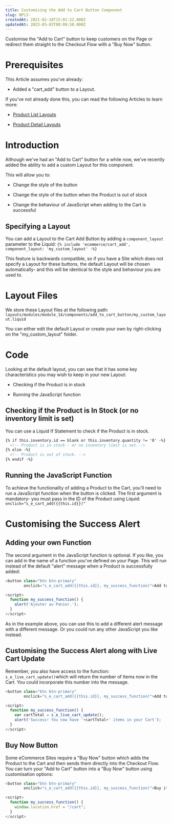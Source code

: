 ```yaml
---
title: Customising the Add to Cart Button Component
slug: NPi3-
createdAt: 2021-02-18T15:01:22.000Z
updatedAt: 2023-03-03T08:09:58.000Z
---
```


Customise the "Add to Cart" button to keep customers on the Page or redirect them straight to the Checkout Flow with a "Buy Now" button.

# Prerequisites

This Article assumes you've already:

*   Added a "cart\_add" button to a Layout. 

If you've not already done this, you can read the following Articles to learn more:

*   [Product List Layouts](https://developers.siteglide.com/list-layouts)

*   [Product Detail Layouts](https://developers.siteglide.com/detail-layouts)

# Introduction

Although we've had an "Add to Cart" button for a while now, we've recently added the ability to add a custom Layout for this component.

This will allow you to:

*   Change the style of the button

*   Change the style of the button when the Product is out of stock

*   Change the behaviour of JavaScript when adding to the Cart is successful

## Specifying a Layout

You can add a Layout to the Cart Add Button by adding a `component_layout` parameter to the Liquid: `{% include 'ecommerce/cart_add', component_layout: 'my_custom_layout' -%}`

This feature is backwards compatible, so if you have a Site which does not specify a Layout for these buttons, the default Layout will be chosen automatically- and this will be identical to the style and behaviour you are used to.

# Layout Files

We store these Layout files at the following path:
`layouts/modules/module_14/components/add_to_cart_button/my_custom_layout.liquid`

You can either edit the default Layout or create your own by right-clicking on the "my\_custom\_layout" folder.

# Code

Looking at the default layout, you can see that it has some key characteristics you may wish to keep in your new Layout:

*   Checking if the Product is in stock

*   Running the JavaScript function

## Checking if the Product is In Stock (or no inventory limit is set)

You can use a Liquid If Statement to check if the Product is in stock.

```html
{% if this.inventory.id == blank or this.inventory.quantity != '0' -%}
  <!-- Product is in stock - or no inventory limit is set.-->
{% else -%}
  <!-- Product is out of stock. -->
{% endif -%}
```

## Running the JavaScript Function

To achieve the functionality of adding a Product to the Cart, you'll need to run a JavaScript function when the button is clicked. 
The first argument is mandatory- you must pass in the ID of the Product using Liquid: `onclick="s_e_cart_add({{this.id}})"`

# Customising the Success Alert

## Adding your own Function

The second argument in the JavaScript function is optional. If you like, you can add in the name of a function you've defined on your Page. This will run instead of the default "alert" message when a Product is successfully added:

```javascript
<button class="btn btn-primary" 
        onclick="s_e_cart_add({{this.id}}, my_success_function)">Add to cart</button>

<script>
  function my_success_function() {
    alert('Ajouter au Panier.');
  }
</script>
```

As in the example above, you can use this to add a different alert message with a different message. 
Or you could run any other JavaScript you like instead.

## Customising the Success Alert along with Live Cart Update

Remember, you also have access to the function: `s_e_live_cart_update()`which will return the number of Items now in the Cart. You could incorporate this number into the message.

```javascript
<button class="btn btn-primary" 
        onclick="s_e_cart_add({{this.id}}, my_success_function)">Add to cart</button>

<script>
  function my_success_function() {
    var cartTotal = s_e_live_cart_update();
    alert('Success! You now have '+cartTotal+' items in your Cart');
  }
</script>
```

## Buy Now Button

Some eCommerce Sites require a "Buy Now" button which adds the Product to the Cart and then sends them directly into the Checkout Flow. You can turn your "Add to Cart" button into a "Buy Now" button using customisation options:

```javascript
<button class="btn btn-primary" 
        onclick="s_e_cart_add({{this.id}}, my_success_function)">Buy it now!</button>

<script>
  function my_success_function() {
    window.location.href = "/cart";
  }
</script>
```
